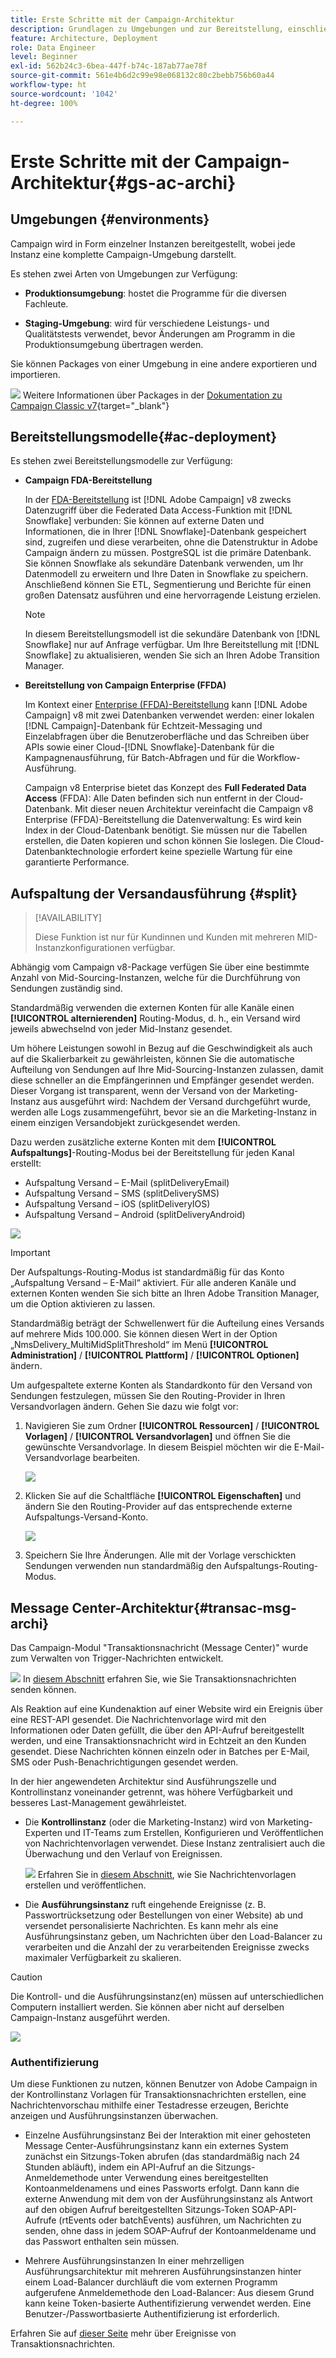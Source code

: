 ```yaml
---
title: Erste Schritte mit der Campaign-Architektur
description: Grundlagen zu Umgebungen und zur Bereitstellung, einschließlich der Berichterstellung für eine Kampagnenumgebung.
feature: Architecture, Deployment
role: Data Engineer
level: Beginner
exl-id: 562b24c3-6bea-447f-b74c-187ab77ae78f
source-git-commit: 561e4b6d2c99e98e068132c80c2bebb756b60a44
workflow-type: ht
source-wordcount: '1042'
ht-degree: 100%

---
```


# Erste Schritte mit der Campaign-Architektur{#gs-ac-archi}

## Umgebungen {#environments}

Campaign wird in Form einzelner Instanzen bereitgestellt, wobei jede Instanz eine komplette Campaign-Umgebung darstellt.

Es stehen zwei Arten von Umgebungen zur Verfügung:

* **Produktionsumgebung**: hostet die Programme für die diversen Fachleute.

* **Staging-Umgebung**: wird für verschiedene Leistungs- und Qualitätstests verwendet, bevor Änderungen am Programm in die Produktionsumgebung übertragen werden.

Sie können Packages von einer Umgebung in eine andere exportieren und importieren.

![](../assets/do-not-localize/book.png) Weitere Informationen über Packages in der [Dokumentation zu Campaign Classic v7](https://experienceleague.adobe.com/docs/campaign-classic/using/getting-started/administration-basics/working-with-data-packages.html?lang=de){target="_blank"}

## Bereitstellungsmodelle{#ac-deployment}

Es stehen zwei Bereitstellungsmodelle zur Verfügung:

* **Campaign FDA-Bereitstellung**

  In der [FDA-Bereitstellung](fda-deployment.md) ist [!DNL Adobe Campaign] v8 zwecks Datenzugriff über die Federated Data Access-Funktion mit [!DNL Snowflake] verbunden: Sie können auf externe Daten und Informationen, die in Ihrer [!DNL Snowflake]-Datenbank gespeichert sind, zugreifen und diese verarbeiten, ohne die Datenstruktur in Adobe Campaign ändern zu müssen. PostgreSQL ist die primäre Datenbank. Sie können Snowflake als sekundäre Datenbank verwenden, um Ihr Datenmodell zu erweitern und Ihre Daten in Snowflake zu speichern. Anschließend können Sie ETL, Segmentierung und Berichte für einen großen Datensatz ausführen und eine hervorragende Leistung erzielen.

  >[!NOTE]
  >
  >In diesem Bereitstellungsmodell ist die sekundäre Datenbank von [!DNL Snowflake] nur auf Anfrage verfügbar. Um Ihre Bereitstellung mit [!DNL Snowflake] zu aktualisieren, wenden Sie sich an Ihren Adobe Transition Manager.
  >

* **Bereitstellung von Campaign Enterprise (FFDA)**

  Im Kontext einer [Enterprise (FFDA)-Bereitstellung](enterprise-deployment.md) kann [!DNL Adobe Campaign] v8 mit zwei Datenbanken verwendet werden: einer lokalen [!DNL Campaign]-Datenbank für Echtzeit-Messaging und Einzelabfragen über die Benutzeroberfläche und das Schreiben über APIs sowie einer Cloud-[!DNL Snowflake]-Datenbank für die Kampagnenausführung, für Batch-Abfragen und für die Workflow-Ausführung.

  Campaign v8 Enterprise bietet das Konzept des **Full Federated Data Access** (FFDA): Alle Daten befinden sich nun entfernt in der Cloud-Datenbank. Mit dieser neuen Architektur vereinfacht die Campaign v8 Enterprise (FFDA)-Bereitstellung die Datenverwaltung: Es wird kein Index in der Cloud-Datenbank benötigt. Sie müssen nur die Tabellen erstellen, die Daten kopieren und schon können Sie loslegen. Die Cloud-Datenbanktechnologie erfordert keine spezielle Wartung für eine garantierte Performance.

## Aufspaltung der Versandausführung {#split}

>[!AVAILABILITY]
>
>Diese Funktion ist nur für Kundinnen und Kunden mit mehreren MID-Instanzkonfigurationen verfügbar.

Abhängig vom Campaign v8-Package verfügen Sie über eine bestimmte Anzahl von Mid-Sourcing-Instanzen, welche für die Durchführung von Sendungen zuständig sind.

Standardmäßig verwenden die externen Konten für alle Kanäle einen **[!UICONTROL alternierenden]** Routing-Modus, d. h., ein Versand wird jeweils abwechselnd von jeder Mid-Instanz gesendet.

Um höhere Leistungen sowohl in Bezug auf die Geschwindigkeit als auch auf die Skalierbarkeit zu gewährleisten, können Sie die automatische Aufteilung von Sendungen auf Ihre Mid-Sourcing-Instanzen zulassen, damit diese schneller an die Empfängerinnen und Empfänger gesendet werden. Dieser Vorgang ist transparent, wenn der Versand von der Marketing-Instanz aus ausgeführt wird: Nachdem der Versand durchgeführt wurde, werden alle Logs zusammengeführt, bevor sie an die Marketing-Instanz in einem einzigen Versandobjekt zurückgesendet werden.

Dazu werden zusätzliche externe Konten mit dem **[!UICONTROL Aufspaltungs]**-Routing-Modus bei der Bereitstellung für jeden Kanal erstellt:

* Aufspaltung Versand – E-Mail (splitDeliveryEmail)
* Aufspaltung Versand – SMS (splitDeliverySMS)
* Aufspaltung Versand – iOS (splitDeliveryIOS)
* Aufspaltung Versand – Android (splitDeliveryAndroid)

![](assets/splitted-delivery.png)

>[!IMPORTANT]
>
>Der Aufspaltungs-Routing-Modus ist standardmäßig für das Konto „Aufspaltung Versand – E-Mail“ aktiviert. Für alle anderen Kanäle und externen Konten wenden Sie sich bitte an Ihren Adobe Transition Manager, um die Option aktivieren zu lassen.
>
>Standardmäßig beträgt der Schwellenwert für die Aufteilung eines Versands auf mehrere Mids 100.000. Sie können diesen Wert in der Option „NmsDelivery_MultiMidSplitThreshold“ im Menü **[!UICONTROL Administration]** / **[!UICONTROL Plattform]** / **[!UICONTROL Optionen]** ändern.

Um aufgespaltete externe Konten als Standardkonto für den Versand von Sendungen festzulegen, müssen Sie den Routing-Provider in Ihren Versandvorlagen ändern. Gehen Sie dazu wie folgt vor:

1. Navigieren Sie zum Ordner **[!UICONTROL Ressourcen]** / **[!UICONTROL Vorlagen]** / **[!UICONTROL Versandvorlagen]** und öffnen Sie die gewünschte Versandvorlage. In diesem Beispiel möchten wir die E-Mail-Versandvorlage bearbeiten.

   ![](assets/split-default-list.png)

1. Klicken Sie auf die Schaltfläche **[!UICONTROL Eigenschaften]** und ändern Sie den Routing-Provider auf das entsprechende externe Aufspaltungs-Versand-Konto.

   ![](assets/split-default-delivery.png)

1. Speichern Sie Ihre Änderungen. Alle mit der Vorlage verschickten Sendungen verwenden nun standardmäßig den Aufspaltungs-Routing-Modus.

<!--In addition, you can select split external accounts as the default routing provider for all future delivery templates. To do this, change the value of the **[!UICONTROL xtkoption NmsBroadcast_DefaultProvider]** option to the name of the split account.

![](assets/split-default-options.png) -->

## Message Center-Architektur{#transac-msg-archi}

Das Campaign-Modul &quot;Transaktionsnachricht (Message Center)&quot; wurde zum Verwalten von Trigger-Nachrichten entwickelt.

![](../assets/do-not-localize/glass.png) In [diesem Abschnitt](../send/transactional.md) erfahren Sie, wie Sie Transaktionsnachrichten senden können.

Als Reaktion auf eine Kundenaktion auf einer Website wird ein Ereignis über eine REST-API gesendet. Die Nachrichtenvorlage wird mit den Informationen oder Daten gefüllt, die über den API-Aufruf bereitgestellt werden, und eine Transaktionsnachricht wird in Echtzeit an den Kunden gesendet. Diese Nachrichten können einzeln oder in Batches per E-Mail, SMS oder Push-Benachrichtigungen gesendet werden.

In der hier angewendeten Architektur sind Ausführungszelle und Kontrollinstanz voneinander getrennt, was höhere Verfügbarkeit und besseres Last-Management gewährleistet.

* Die **Kontrollinstanz** (oder die Marketing-Instanz) wird von Marketing-Experten und IT-Teams zum Erstellen, Konfigurieren und Veröffentlichen von Nachrichtenvorlagen verwendet. Diese Instanz zentralisiert auch die Überwachung und den Verlauf von Ereignissen.

  ![](../assets/do-not-localize/glass.png) Erfahren Sie in [diesem Abschnitt](../send/transactional.md), wie Sie Nachrichtenvorlagen erstellen und veröffentlichen.

* Die **Ausführungsinstanz** ruft eingehende Ereignisse (z. B. Passwortrücksetzung oder Bestellungen von einer Website) ab und versendet personalisierte Nachrichten. Es kann mehr als eine Ausführungsinstanz geben, um Nachrichten über den Load-Balancer zu verarbeiten und die Anzahl der zu verarbeitenden Ereignisse zwecks maximaler Verfügbarkeit zu skalieren.

>[!CAUTION]
>
>Die Kontroll- und die Ausführungsinstanz(en) müssen auf unterschiedlichen Computern installiert werden. Sie können aber nicht auf derselben Campaign-Instanz ausgeführt werden.

![](assets/messagecenter_diagram.png)

### Authentifizierung

Um diese Funktionen zu nutzen, können Benutzer von Adobe Campaign in der Kontrollinstanz Vorlagen für Transaktionsnachrichten erstellen, eine Nachrichtenvorschau mithilfe einer Testadresse erzeugen, Berichte anzeigen und Ausführungsinstanzen überwachen.

* Einzelne Ausführungsinstanz
Bei der Interaktion mit einer gehosteten Message Center-Ausführungsinstanz kann ein externes System zunächst ein Sitzungs-Token abrufen (das standardmäßig nach 24 Stunden abläuft), indem ein API-Aufruf an die Sitzungs-Anmeldemethode unter Verwendung eines bereitgestellten Kontoanmeldenamens und eines Passworts erfolgt.
Dann kann die externe Anwendung mit dem von der Ausführungsinstanz als Antwort auf den obigen Aufruf bereitgestellten Sitzungs-Token SOAP-API-Aufrufe (rtEvents oder batchEvents) ausführen, um Nachrichten zu senden, ohne dass in jedem SOAP-Aufruf der Kontoanmeldename und das Passwort enthalten sein müssen.

* Mehrere Ausführungsinstanzen
In einer mehrzelligen Ausführungsarchitektur mit mehreren Ausführungsinstanzen hinter einem Load-Balancer durchläuft die vom externen Programm aufgerufene Anmeldemethode den Load-Balancer: Aus diesem Grund kann keine Token-basierte Authentifizierung verwendet werden. Eine Benutzer-/Passwortbasierte Authentifizierung ist erforderlich.

Erfahren Sie auf [dieser Seite](../send/event-processing.md) mehr über Ereignisse von Transaktionsnachrichten.
